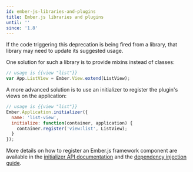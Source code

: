 ```yaml
---
id: ember-js-libraries-and-plugins
title: Ember.js libraries and plugins
until: ''
since: '1.8'
---
```


If the code triggering this deprecation is being fired from a library, that
library may need to update its suggested usage.

One solution for such a library is to provide mixins instead of classes:

```javascript
// usage is {{view "list"}}
var App.ListView = Ember.View.extend(ListView);
```

A more advanced solution is to use an initializer to register the plugin's
views on the application:

```javascript
// usage is {{view "list"}}
Ember.Application.initializer({
  name: 'list-view',
  initialize: function(container, application) {
    container.register('view:list', ListView);
  }
});
```

More details on how to register an Ember.js framework component are available
in the [initializer API documentation](/api/classes/Ember.Application.html#toc_initializers)
and the [dependency injection guide](/guides/understanding-ember/dependency-injection-and-service-lookup).
